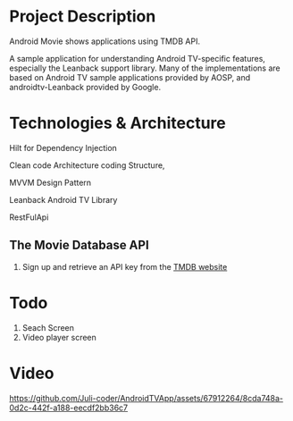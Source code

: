 # Project Description

Android Movie shows applications using TMDB API.

A sample application for understanding Android TV-specific features, especially the Leanback support library.
Many of the implementations are based on Android TV sample applications provided by AOSP, and androidtv-Leanback provided by Google.

# Technologies & Architecture

Hilt for Dependency Injection

Clean code Architecture coding Structure,

MVVM Design Pattern

Leanback Android TV Library

RestFulApi

## The Movie Database API
 1. Sign up and retrieve an API key from the [TMDB website](https://developer.themoviedb.org/reference/intro/getting-started)

# Todo
1. Seach Screen
2. Video player screen

# Video 

https://github.com/Juli-coder/AndroidTVApp/assets/67912264/8cda748a-0d2c-442f-a188-eecdf2bb36c7

